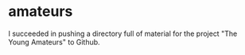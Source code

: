 # amateurs

I succeeded in pushing a directory full of material for the project "The Young Amateurs" to Github.
